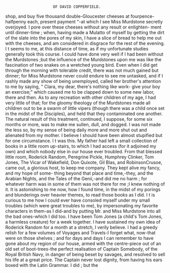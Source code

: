                         OF DAVID COPPERFIELD.

shop, and buy five thousand double-Gloucester cheeses at fourpence-
halfpenny each, present payment "-at          which I see Miss Murdstone
secretly overjoyed. I pore over these cheeses without any result or enlighten-
ment until dinner-time ; when, having made a Mulatto of myself by getting
the dirt of the slate into the pores of my skin, I have a slice of bread to
help me out with the cheeses, and am considered in disgrace for the rest
of the evening.
    I t seems to me, at this distance of time, as if my unfortunate studies
generally took this course. I could have done very well if I had been without
the Murdstones ;but the influence of the Murdstones upon me was like the
fascination of two snakes on a wretched young bird. Even when I did get
through the morning with tolerable credit, there was not much gained but
dinner; for Miss Murdstone never could endure to see me untasked, and
if I rashly made any show of being unemployed, called her brother's
attention to me by saying, " Clara, my dear, there's nothing like work-
give your boy an exercise;" which caused me to be clapped down to some
new labor, there and then. As to any recreation with other children of
my age, I had very little of that; for the gloomy theology of the
Murdstones made all children out to be a swarm of little vipers (though
there was a child once set in the midst of the Disciples), and held that
they contaminated one another.
   The natural result of this treatment, continued, I suppose, for some six
months or more, was to make me sullen, dull, and dogged. I was not
made the less so, by my sense of being daily more and more shut out and
alienated from my mother. I believe I should have been almost stupified
but for one circumstance.
   I t was this. My father had left a small collection of books in a little room
up-stairs, to which I had access (for it adjoined my own) and which nobody
else in our house ever troubled. From that blessed little room, Roderick
Random, Peregrine Pickle, Humphrey Clinker, Tom Jones, The Vicar of
Wakefield, Don Quixote, Gil Blas, and RobinsonCrusoe, came out, a glorious
host, to keep me company. They kept alive my fancy, and my hope of some-
thing beyond that place and time,-they, and the Arabian Nights, and the
Tales of the Genii,-and did me no harm ; for whatever harm was in some
of them was not there for me ;I knew nothing of it. It is astonishing to
me now, how I found time, in the midst of my porings and blunderings
 over heavier themes, to read those books as I did. I t is curious to me
 how I could ever have consoled myself under my small troubles (which
 were great troubles to me), by impersonating my favorite characters in
 them-as I did-and by putting Mr. and Miss Murdstone into all the bad
 ones-which I did too. I have been Tom Jones (a child's Tom Jones,
 a harmless creature) for a week together. I have sustained my own idea
 of Roderick Random for a month at a stretch, I verily believe. I had a
 greedy relish for a few volumes of Voyages and Travels-I forget what,
 now-that were on those shelves ; and for days and days I can remember
 to have gone about my region of our house, armed with the centre-piece
out of an old set of boot-trees-the perfect realisation of Captain Somebody,
 of the Royal British Navy, in danger of being beset by savages, and
resolved to sell his life at a great price. The Captain never lost dignity,
from having his ears boxed with the Latin Grammar. I did ; but the
